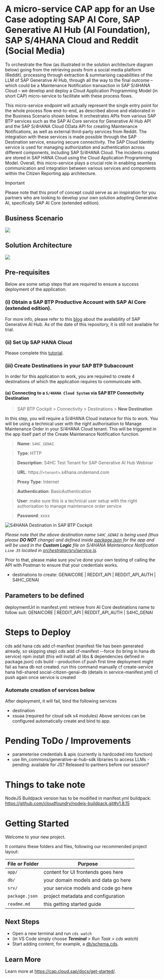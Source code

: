 # A micro-service CAP app for an Use Case adopting SAP AI Core, SAP Generative AI Hub (AI Foundation), SAP S/4HANA Cloud and Reddit (Social Media)
To orchestrate the flow (as illustrated in the solution architecture diagram below) going from the retrieving posts from a social media platform (Reddit), processing through extraction & summarising capabilities of the LLM of SAP Generative AI Hub, through all the way to the final outcome – which could be a Maintenance Notification transaction in SAP S/4HANA Cloud – we develop and deploy a Cloud Application Programming Model (in short CAP) micro-service to facilitate with these process flows. 

This micro-service endpoint will actually represent the single entry point for the whole process flow end-to-end, as described above and elaborated in the Business Scenario shown below.
It orchestrates APIs from various SAP BTP services such as the SAP AI Core service for Generative AI Hub API and the SAP S/4HANA Cloud OData API for creating Maintenance Notifications, as well as external third-party services from Reddit. The integration with these services is made possible through the SAP Destination service, ensuring secure connectivity. The SAP Cloud Identity service is used for managing authorization and authentication across different components, including SAP S/4HANA Cloud. The incidents created are stored in SAP HANA Cloud using the Cloud Application Programming Model. Overall, this micro-service plays a crucial role in enabling seamless communication and integration between various services and components within the Citizen Reporting app architecture.

> [!IMPORTANT]
Please note that this proof of concept could serve as an inspiration for you partners who are looking to develop your own solution adopting Generative AI, specifically SAP AI Core (extended edition).

## Business Scenario
[<img src="https://github.com/SAP-samples/btp-generative-ai-hub-use-cases/assets/8436161/b7834d78-7abd-4e1e-a04b-ef665f0c80ee"/>](https://github.com/SAP-samples/btp-generative-ai-hub-use-cases/assets/8436161/b7834d78-7abd-4e1e-a04b-ef665f0c80ee)

## Solution Architecture
[<img src="https://github.com/SAP-samples/btp-generative-ai-hub-use-cases/assets/8436161/a826c07b-304e-4849-9ac0-493a739536d6"/>](https://github.com/SAP-samples/btp-generative-ai-hub-use-cases/assets/8436161/a826c07b-304e-4849-9ac0-493a739536d6)

## Pre-requisites
Below are some setup steps that are required to ensure a success deployment of the application.

### **(i) Obtain a SAP BTP Productive Account with SAP AI Core (extended edition)**. 
For more info, please refer to this [blog](https://community.sap.com/t5/technology-blogs-by-sap/generative-ai-hub-out-now/ba-p/13580462) about the availability of SAP Generative AI Hub.
As of the date of this repository, it is still not available for trial.

### **(ii) Set Up SAP HANA Cloud** 
Please complete this [tutorial](https://developers.sap.com/group.hana-cloud-setup.html).

### **(iii) Create Destinations in your SAP BTP Subaccount**
In order for this application to work, you are required to create 4 destinations of which the application requires to communicate with.

#### **(a) Connecting to a `S/4HANA Cloud System` via SAP BTP Connectivity Destination**
> SAP BTP Cockpit > Connectivity > Destinations > **New Destination**

In this step, you will require a S/4HANA Cloud instance for this to work. You will be using a technical user with the right authorisation to Manage Maintenance Order in your S/4HANA Cloud tenant. This will be triggered in the app itself part of the Create Maintenance Notification function.

> **Name**: `S4HC_GENAI`

> **Type**: HTTP

> **Description**: S4HC Test Tenant for SAP Generative AI Hub Webinar

> **URL**: https://`<tenant>`.s4hana.ondemand.com

> **Proxy Type**: Internet

> **Authentication**: BasicAuthentication

> **User**: make sure this is a technical user setup with the right authorisation to manage maintenance order service

> **Password**: xxxx

![S4HANA Destination in SAP BTP Cockpit](https://github.com/SAP-samples/btp-generative-ai-hub-use-cases/assets/8436161/bbd79580-f795-41d8-8bd8-5281268edbb0)

_Please note that the above destination name `S4HC_GENAI` is being used (thus please **DO NOT** change) and defined inside [package.json](package.json) for the app and will be used in the **Custom Logic** file on S/4HANA Maintenance Notification `Line 35` located in [orchestrator/srv/service.js](srv/service.js)._ <p>
Prior to that, please make sure you've done your own testing of calling the API with Postman to ensure that your credentials works.


- destinations to create: GENAICORE | REDDIT_API | REDDIT_API_AUTH | S4HC_GENAI

## Parameters to be defined
deploymentUrl in manifest.yml: retrieve from AI Core
destinations name to follow suit: GENAICORE | REDDIT_API | REDDIT_API_AUTH | S4HC_GENAI

# Steps to Deploy
cds add hana
cds add cf-manifest (manifest file has been generated already, so skipping step)
cds add cf-manifest --force (to bring in hana db service)
npm install (this will install all libs & dependencies defined in package.json)
cds build --production
cf push
first time deployment might fail as hana db not created.
run this command manually
cf create-service hana hdi-shared social-citizen-genai-db
(details in service-manifest.yml)
cf push again once service is created

### Automate creation of services below
After deployment, it will fail, bind the following services
- destination
- xsuaa (required for cloud sdk s4 modules)
Above services can be configured automatically create and bind to app.

# Pending ToDo / Improvements
- parameterise credentials & apis (currently is hardcoded into function)
- use llm_commons/generative-ai-hub-sdk libraries to access LLMs - pending: available for JS? Released to partners before our session?

# Things to take note
NodeJS Buildpack version has to be modified in manifest.yml
buildpack: https://github.com/cloudfoundry/nodejs-buildpack.git#v1.8.15

# Getting Started

Welcome to your new project.

It contains these folders and files, following our recommended project layout:

File or Folder | Purpose
---------|----------
`app/` | content for UI frontends goes here
`db/` | your domain models and data go here
`srv/` | your service models and code go here
`package.json` | project metadata and configuration
`readme.md` | this getting started guide


## Next Steps

- Open a new terminal and run `cds watch` 
- (in VS Code simply choose _**Terminal** > Run Task > cds watch_)
- Start adding content, for example, a [db/schema.cds](db/schema.cds).


## Learn More

Learn more at https://cap.cloud.sap/docs/get-started/.

